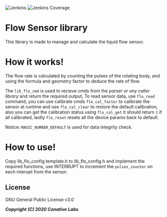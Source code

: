 ![Jenkins](https://img.shields.io/jenkins/build?jobUrl=https%3A%2F%2Fbuild.conativelabs.com%2Fjob%2Fsensor-lib-flo%2Fjob%2Fmaster&style=plastic)
![Jenkins Coverage](https://img.shields.io/jenkins/coverage/cobertura?jobUrl=https%3A%2F%2Fbuild.conativelabs.com%2Fjob%2Fsensor-lib-flo%2Fjob%2Fmaster%2F&style=plastic)
# Flow Sensor library
This library is made to manage and calculate the liquid flow sensor.

# How it works!
The flow rate is calculated by counting the pulses of the rotating body, and using the formula and geometry factor to deduce the rate of flow.

The `lib_flo_cmd` is used to recieve cmds from the *parser or any caller library* and return the required output, To read sensor data, use `flo_read` command, you can use calibrate cmds `flo_cal_factor` to calibrate the sensor at runtime and use `flo_cal_clear` to restore the default calibration, also you can get the calibration status using `flo_cal_get` it should return `1` if all calibrated, lastly `flo_reset` resets all the device params back to default.

Notice: `MAGIC_NUMBER_DEFAULT` is used for data integrity check.

# How to use!
Copy lib_flo_config.template.h to lib_flo_config.h and implement the required functions, use INTERRUPT to increment the `pulses_counter` on each interupt from the sensor.

License
----

GNU General Public License v3.0

***Copyright (C) 2020 Conative Labs***
